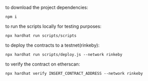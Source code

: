 to download the project dependencies:

```npm i```

to run the scripts locally for testing purposes:

```npx hardhat run scripts/scripts```

to deploy the contracts to a testnet(rinkeby):

```npx hardhat run scripts/deploy.js --network rinkeby```

to verify the contract on etherscan:

```npx hardhat verify INSERT_CONTRACT_ADDRESS --network rinkeby```

